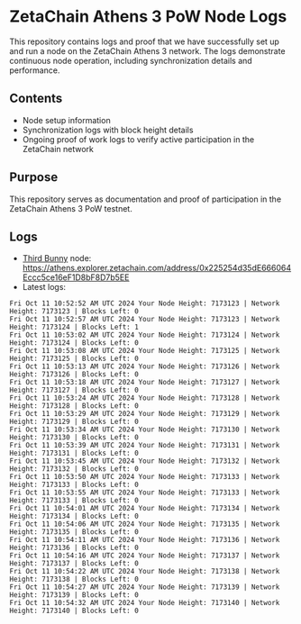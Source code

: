 # ZetaChain Athens 3 PoW Node Logs
This repository contains logs and proof that we have successfully set up and run a node on the ZetaChain Athens 3 network. The logs demonstrate continuous node operation, including synchronization details and performance.

## Contents
- Node setup information
- Synchronization logs with block height details
- Ongoing proof of work logs to verify active participation in the ZetaChain network

## Purpose
This repository serves as documentation and proof of participation in the ZetaChain Athens 3 PoW testnet.

## Logs

- [Third Bunny](https://thirdbunny.xyz/) node: https://athens.explorer.zetachain.com/address/0x225254d35dE666064Eccc5ce16eF1D8bF8D7b5EE
- Latest logs:
```
Fri Oct 11 10:52:52 AM UTC 2024 Your Node Height: 7173123 | Network Height: 7173123 | Blocks Left: 0
Fri Oct 11 10:52:57 AM UTC 2024 Your Node Height: 7173123 | Network Height: 7173124 | Blocks Left: 1
Fri Oct 11 10:53:02 AM UTC 2024 Your Node Height: 7173124 | Network Height: 7173124 | Blocks Left: 0
Fri Oct 11 10:53:08 AM UTC 2024 Your Node Height: 7173125 | Network Height: 7173125 | Blocks Left: 0
Fri Oct 11 10:53:13 AM UTC 2024 Your Node Height: 7173126 | Network Height: 7173126 | Blocks Left: 0
Fri Oct 11 10:53:18 AM UTC 2024 Your Node Height: 7173127 | Network Height: 7173127 | Blocks Left: 0
Fri Oct 11 10:53:24 AM UTC 2024 Your Node Height: 7173128 | Network Height: 7173128 | Blocks Left: 0
Fri Oct 11 10:53:29 AM UTC 2024 Your Node Height: 7173129 | Network Height: 7173129 | Blocks Left: 0
Fri Oct 11 10:53:34 AM UTC 2024 Your Node Height: 7173130 | Network Height: 7173130 | Blocks Left: 0
Fri Oct 11 10:53:39 AM UTC 2024 Your Node Height: 7173131 | Network Height: 7173131 | Blocks Left: 0
Fri Oct 11 10:53:45 AM UTC 2024 Your Node Height: 7173132 | Network Height: 7173132 | Blocks Left: 0
Fri Oct 11 10:53:50 AM UTC 2024 Your Node Height: 7173133 | Network Height: 7173133 | Blocks Left: 0
Fri Oct 11 10:53:55 AM UTC 2024 Your Node Height: 7173133 | Network Height: 7173133 | Blocks Left: 0
Fri Oct 11 10:54:01 AM UTC 2024 Your Node Height: 7173134 | Network Height: 7173134 | Blocks Left: 0
Fri Oct 11 10:54:06 AM UTC 2024 Your Node Height: 7173135 | Network Height: 7173135 | Blocks Left: 0
Fri Oct 11 10:54:11 AM UTC 2024 Your Node Height: 7173136 | Network Height: 7173136 | Blocks Left: 0
Fri Oct 11 10:54:16 AM UTC 2024 Your Node Height: 7173137 | Network Height: 7173137 | Blocks Left: 0
Fri Oct 11 10:54:22 AM UTC 2024 Your Node Height: 7173138 | Network Height: 7173138 | Blocks Left: 0
Fri Oct 11 10:54:27 AM UTC 2024 Your Node Height: 7173139 | Network Height: 7173139 | Blocks Left: 0
Fri Oct 11 10:54:32 AM UTC 2024 Your Node Height: 7173140 | Network Height: 7173140 | Blocks Left: 0
```
